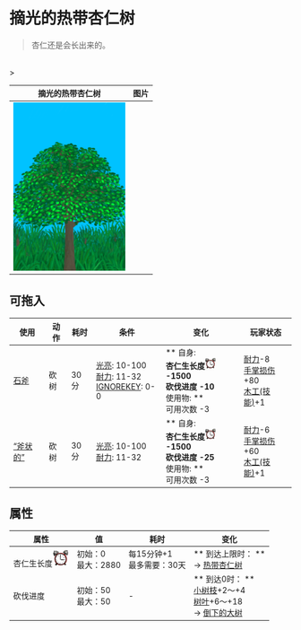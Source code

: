 # 摘光的热带杏仁树  
> 杏仁还是会长出来的。  
<br>  
>   
  
  摘光的热带杏仁树  |   图片   
 ----  |  ----:   
   |  <img decoding="async" src="Sprite/TropicalAlmondTree.png" href="a.md" style="max-width:300px;max-height:300px;">   
  
## 可拖入  
使用  |  动作  |  耗时  |  条件  |  变化  |  玩家状态  
----  |  ----  |  ----  |  ----  |  ----  |  ----  
[石斧](StoneAxe.md)  |  砍树  |  30分  |  [光亮](Light.md): 10-100<br>[耐力](Stamina.md): 11-32<br>[IGNOREKEY](OnNotAxeAdv.md): 0-0  |  ** 自身: **<br>杏仁生长度<img decoding="async" src="Sprite/AlarmClock.png" href="a.md" style="max-width:20px;max-height:20px;">  -1500<br>砍伐进度  -10<br>** 使用物: **<br>可用次数  -3  |  [耐力](Stamina.md)-8<br>[手掌损伤](HandDamage.md)+80<br>[木工(技能)](Skill_Woodworking.md)+1  
[“斧状的”](tag_AxeAdv.md)  |  砍树  |  30分  |  [光亮](Light.md): 10-100<br>[耐力](Stamina.md): 11-32  |  ** 自身: **<br>杏仁生长度<img decoding="async" src="Sprite/AlarmClock.png" href="a.md" style="max-width:20px;max-height:20px;">  -1500<br>砍伐进度  -25<br>** 使用物: **<br>可用次数  -3  |  [耐力](Stamina.md)-6<br>[手掌损伤](HandDamage.md)+60<br>[木工(技能)](Skill_Woodworking.md)+1  
## 属性   
属性  |  值  |  耗时  |  变化  
----  |  ----  |  ----  |  ----  
杏仁生长度<img decoding="async" src="Sprite/AlarmClock.png" href="a.md" style="max-width:30px;max-height:30px;">  |  初始：0<br>最大：2880  |  每15分钟+1<br>最多需要：30天  |  ** 到达上限时： **<br>→ [热带杏仁树](TropicalAlmondTree.md)  
砍伐进度  |  初始：50<br>最大：50  |  -  |  ** 到达0时： **<br>[小树枝](Sticks.md)+2～+4 <br>[树叶](LeavesFresh.md)+6～+18 <br>→ [倒下的大树](LargeTreeFelled.md)  
